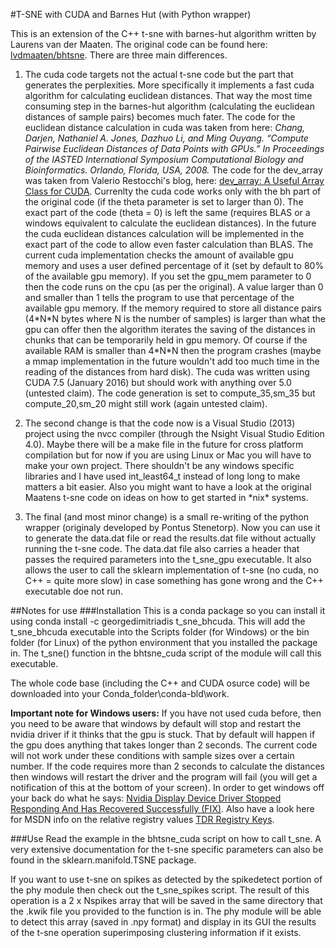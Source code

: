 #T-SNE with CUDA and Barnes Hut (with Python wrapper)

This is an extension of the C++ t-sne with barnes-hut algorithm written by Laurens van der Maaten. The original code can be found here: [lvdmaaten/bhtsne](https://github.com/lvdmaaten/bhtsne/). There are three main differences.


1. The cuda code targets not the actual t-sne code but the part that generates the perplexities. More specifically it implements a fast cuda algorithm for calculating euclidean distances. That way the most time consuming step in the barnes-hut algorithm (calculating the euclidean distances of sample pairs) becomes much fater.
The code for the euclidean distance calculation in cuda was taken from here:
*Chang, Darjen, Nathaniel A. Jones, Dazhuo Li, and Ming Ouyang. “Compute Pairwise Euclidean Distances of Data Points with GPUs.” In Proceedings of the IASTED International Symposium Computational Biology and Bioinformatics. Orlando, Florida, USA, 2008.*
The code for the dev_array was taken from Valerio Restocchi's blog, here: [dev_array: A Useful Array Class for CUDA](https://www.quantstart.com/articles/dev_array_A_Useful_Array_Class_for_CUDA).
Currenlty the cuda code works only with the bh part of the original code (if the theta parameter is set to larger than 0). The exact part of the code (theta = 0) is left the same (requires BLAS or a windows equivalent to calculate the euclidean distances). In the future the cuda euclidean distances calculation will be implemented in the exact part of the code to allow even faster calculation than BLAS.
The current cuda implementation checks the amount of available gpu memory and uses a user defined percentage of it (set by default to 80% of the available gpu memory). If you set the gpu_mem parameter to 0 then the code runs on the cpu (as per the original). A value larger than 0 and smaller than 1 tells the program to use that percentage of the available gpu memory. If the memory required to store all distance pairs (4\*N\*N bytes where N is the number of samples) is larger than what the gpu can offer then the algorithm iterates the saving of the distances in chunks that can be temporarily held in gpu memory. Of course if the available RAM is smaller than 4\*N\*N then the program crashes (maybe a mmap implementation in the future wouldn't add too much time in the reading of the distances from hard disk).
The cuda was written using CUDA 7.5 (January 2016) but should work with anything over 5.0 (untested claim). The code generation is set to compute_35,sm_35 but compute_20,sm_20 might still work (again untested claim).

2. The second change is that the code now is a Visual Studio (2013) project using the nvcc compiler (through the Nsight Visual Studio Edition 4.0). Maybe there will be a make file in the future for cross platform compilation but for now if you are using Linux or Mac you will have to make your own project. There shouldn't be any windows specific libraries and I have used int_least64_t instead of long long to make matters a bit easier. Also you might want to have a look at the original Maatens t-sne code on ideas on how to get started in \*nix* systems.

3. The final (and most minor change) is a small re-writing of the python wrapper (originaly developed by Pontus Stenetorp). Now you can use it to generate the data.dat file or read the results.dat file without actually running the t-sne code. The data.dat file also carries a header that passes the required parameters into the t_sne_gpu executable. It also allows the user to call the sklearn implementation of t-sne (no cuda, no C++ = quite more slow) in case something has gone wrong and the C++ executable doe not run.


##Notes for use
###Installation
 This is a conda package so you can install it using conda install -c georgedimitriadis t_sne_bhcuda. This will add the t_sne_bhcuda executable into the Scripts folder (for Windows) or the bin folder (for Linux) of the python environment that you installed the package in. The t_sne() function in the bhtsne_cuda script of the module will call this executable.

 The whole code base (including the C++ and CUDA osurce code) will be downloaded into your Conda_folder\conda-bld\work.

 **Important note for Windows users:** If you have not used cuda before, then you need to be aware that windows by default will stop and restart the nvidia driver if it thinks that the gpu is stuck. That by default will happen if the gpu does anything that takes longer than 2 seconds. The current code will not work under these conditions with sample sizes over a certain number. If the code requires more than 2 seconds to calculate the distances then windows will restart the driver and the program will fail (you will get a notification of this at the bottom of your screen). In order to get windows off your back do what he says: [Nvidia Display Device Driver Stopped Responding And Has Recovered Successfully (FIX)](https://www.youtube.com/watch?v=QQJ9T0oY-Jk). Also have a look here for MSDN info on the relative registry values [TDR Registry Keys](https://msdn.microsoft.com/en-us/library/windows/hardware/ff569918%28v=vs.85%29.aspx).

###Use
Read the example in the bhtsne_cuda script on how to call t_sne. A very extensive documentation for the t-sne specific parameters can also be found in the sklearn.manifold.TSNE package.

If you want to use t-sne on spikes as detected by the spikedetect portion of the phy module then check out the t_sne_spikes script. The result of this operation is a 2 x Nspikes array that will be saved in the same directory that the .kwik file you provided to the function is in. The phy module will be able to detect this array (saved in .npy format) and display in its GUI the results of the t-sne operation superimposing clustering information if it exists.
